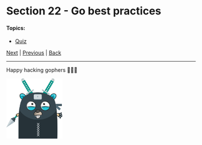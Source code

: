 # Section 22 - Go best practices

#### Topics:

- [Quiz](https://github.com/steevehook/udemy-go101/blob/master/section_22-go-best-practices/quiz)

[Next](https://github.com/steevehook/udemy-go101/blob/master/farewell-and-resources) |
[Previous](https://github.com/steevehook/udemy-go101/blob/master/section_21-deploying-go-apps) |
[Back](https://github.com/steevehook/udemy-go101)

---

Happy hacking gophers 🚀🚀🚀

<img src="https://github.com/steevehook/udemy-go101/raw/master/udemy-go101.svg?sanitize=true" width="150px"/>
